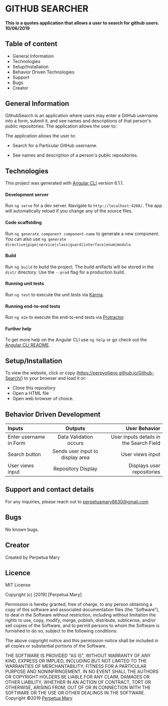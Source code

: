 # GITHUB SEARCHER
#### This is a quotes application that allows a user to search for github users. 10/06/2019

## Table of content
* General Information
* Technologies
* Setup/Installation
* Behavior Driven Technologies
* Support
* Bugs
* Creator

## General Information
GithubSearch is an application where users may enter a GitHub username into a form, submit it, and see names and descriptions of that person's public repositories. The application allows the user to:

The application allows the user to:

* Search for a Particular GitHub username.

* See names and description of a person's public repositories.

## Technologies
This project was generated with [Angular CLI](https://github.com/angular/angular-cli) version 6.1.1.

#### Development server

Run `ng serve` for a dev server. Navigate to `http://localhost:4200/`. The app will automatically reload if you change any of the source files.

#### Code scaffolding

Run `ng generate component component-name` to generate a new component. You can also use `ng generate directive|pipe|service|class|guard|interface|enum|module`.

#### Build

Run `ng build` to build the project. The build artifacts will be stored in the `dist/` directory. Use the `--prod` flag for a production build.

#### Running unit tests

Run `ng test` to execute the unit tests via [Karma](https://karma-runner.github.io).

#### Running end-to-end tests

Run `ng e2e` to execute the end-to-end tests via [Protractor](http://www.protractortest.org/).

#### Further help

To get more help on the Angular CLI use `ng help` or go check out the [Angular CLI README](https://github.com/angular/angular-cli/blob/master/README.md).

## Setup/Installation
To view the website, click or copy (https://perpyotieno.github.io/Github-Search/) to your browser and load it or:
* Clone this repository
* Open a HTML file
* Open web browser of choice.


## Behavior Driven Development
| Inputs  | Outputs  |  User Behavior |
|:---------|:----------:|----------------:|
|  Enter username in Form |  Data Validation occurs | User inputs details in the Search Field  |
|  Search button | Sends user input to display area  | User views input  |
|  User views input |  Repository Display |   Displays user repositories| User is directed to the Github page  |

## Support and contact details
For any inquiries, please reach out to perpetuamary6630@gmail.com

## Bugs
No known bugs.

## Creator
Created by Perpetua Mary

## Licence
MIT License

Copyright (c) [2019] [Perpetua Mary]

Permission is hereby granted, free of charge, to any person obtaining a copy
of this software and associated documentation files (the "Software"), to deal
in the Software without restriction, including without limitation the rights
to use, copy, modify, merge, publish, distribute, sublicense, and/or sell
copies of the Software, and to permit persons to whom the Software is
furnished to do so, subject to the following conditions:

The above copyright notice and this permission notice shall be included in all
copies or substantial portions of the Software.

THE SOFTWARE IS PROVIDED "AS IS", WITHOUT WARRANTY OF ANY KIND, EXPRESS OR
IMPLIED, INCLUDING BUT NOT LIMITED TO THE WARRANTIES OF MERCHANTABILITY,
FITNESS FOR A PARTICULAR PURPOSE AND NONINFRINGEMENT. IN NO EVENT SHALL THE
AUTHORS OR COPYRIGHT HOLDERS BE LIABLE FOR ANY CLAIM, DAMAGES OR OTHER
LIABILITY, WHETHER IN AN ACTION OF CONTRACT, TORT OR OTHERWISE, ARISING FROM,
OUT OF OR IN CONNECTION WITH THE SOFTWARE OR THE USE OR OTHER DEALINGS IN THE
SOFTWARE.
Copyright &copy;2019 [Perpetua Mary](https://github.com/perpyotieno)
